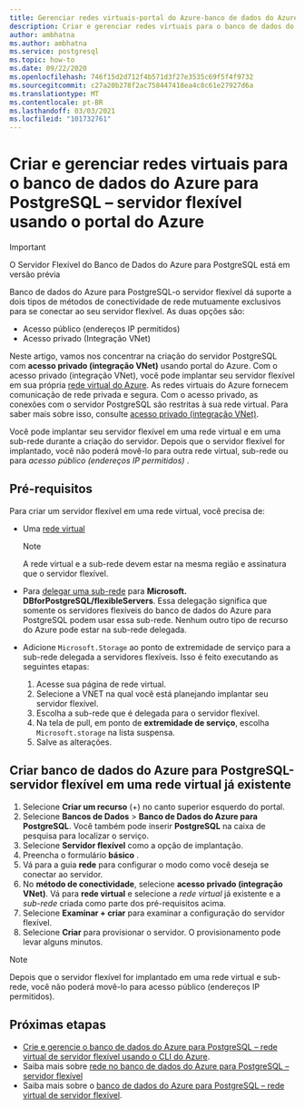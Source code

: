 ```yaml
---
title: Gerenciar redes virtuais-portal do Azure-banco de dados do Azure para PostgreSQL-servidor flexível
description: Criar e gerenciar redes virtuais para o banco de dados do Azure para PostgreSQL – servidor flexível usando o portal do Azure
author: ambhatna
ms.author: ambhatna
ms.service: postgresql
ms.topic: how-to
ms.date: 09/22/2020
ms.openlocfilehash: 746f15d2d712f4b571d3f27e3535c69f5f4f9732
ms.sourcegitcommit: c27a20b278f2ac758447418ea4c8c61e27927d6a
ms.translationtype: MT
ms.contentlocale: pt-BR
ms.lasthandoff: 03/03/2021
ms.locfileid: "101732761"
---
```

# <a name="create-and-manage-virtual-networks-for-azure-database-for-postgresql---flexible-server-using-the-azure-portal"></a>Criar e gerenciar redes virtuais para o banco de dados do Azure para PostgreSQL – servidor flexível usando o portal do Azure

> [!IMPORTANT]
> O Servidor Flexível do Banco de Dados do Azure para PostgreSQL está em versão prévia

Banco de dados do Azure para PostgreSQL-o servidor flexível dá suporte a dois tipos de métodos de conectividade de rede mutuamente exclusivos para se conectar ao seu servidor flexível. As duas opções são:

* Acesso público (endereços IP permitidos)
* Acesso privado (Integração VNet)

Neste artigo, vamos nos concentrar na criação do servidor PostgreSQL com **acesso privado (integração VNet)** usando portal do Azure. Com o acesso privado (integração VNet), você pode implantar seu servidor flexível em sua própria [rede virtual do Azure](../../virtual-network/virtual-networks-overview.md). As redes virtuais do Azure fornecem comunicação de rede privada e segura. Com o acesso privado, as conexões com o servidor PostgreSQL são restritas à sua rede virtual. Para saber mais sobre isso, consulte [acesso privado (integração VNet)](./concepts-networking.md#private-access-vnet-integration).

Você pode implantar seu servidor flexível em uma rede virtual e em uma sub-rede durante a criação do servidor. Depois que o servidor flexível for implantado, você não poderá movê-lo para outra rede virtual, sub-rede ou para *acesso público (endereços IP permitidos)* .

## <a name="prerequisites"></a>Pré-requisitos
Para criar um servidor flexível em uma rede virtual, você precisa de:
- Uma [rede virtual](../../virtual-network/quick-create-portal.md#create-a-virtual-network)
    > [!Note]
    > A rede virtual e a sub-rede devem estar na mesma região e assinatura que o servidor flexível.

-  Para [delegar uma sub-rede](../../virtual-network/manage-subnet-delegation.md#delegate-a-subnet-to-an-azure-service) para **Microsoft. DBforPostgreSQL/flexibleServers**. Essa delegação significa que somente os servidores flexíveis do banco de dados do Azure para PostgreSQL podem usar essa sub-rede. Nenhum outro tipo de recurso do Azure pode estar na sub-rede delegada.
-  Adicione `Microsoft.Storage` ao ponto de extremidade de serviço para a sub-rede delegada a servidores flexíveis. Isso é feito executando as seguintes etapas:
     1. Acesse sua página de rede virtual.
     2. Selecione a VNET na qual você está planejando implantar seu servidor flexível.
     3. Escolha a sub-rede que é delegada para o servidor flexível.
     4. Na tela de pull, em ponto de **extremidade de serviço**, escolha `Microsoft.storage` na lista suspensa.
     5. Salve as alterações.


## <a name="create-azure-database-for-postgresql---flexible-server-in-an-already-existing-virtual-network"></a>Criar banco de dados do Azure para PostgreSQL-servidor flexível em uma rede virtual já existente

1. Selecione **Criar um recurso** (+) no canto superior esquerdo do portal.
2. Selecione **Bancos de Dados** > **Banco de Dados do Azure para PostgreSQL**. Você também pode inserir **PostgreSQL** na caixa de pesquisa para localizar o serviço.
3. Selecione **Servidor flexível** como a opção de implantação.
4. Preencha o formulário **básico** .
5. Vá para a guia **rede** para configurar o modo como você deseja se conectar ao servidor.
6. No **método de conectividade**, selecione **acesso privado (integração VNet)**. Vá para **rede virtual** e selecione a *rede virtual* já existente e a *sub-rede* criada como parte dos pré-requisitos acima.
7. Selecione **Examinar + criar** para examinar a configuração do servidor flexível.
8. Selecione **Criar** para provisionar o servidor. O provisionamento pode levar alguns minutos.

>[!Note]
> Depois que o servidor flexível for implantado em uma rede virtual e sub-rede, você não poderá movê-lo para acesso público (endereços IP permitidos).
## <a name="next-steps"></a>Próximas etapas
- [Crie e gerencie o banco de dados do Azure para PostgreSQL – rede virtual de servidor flexível usando o CLI do Azure](./how-to-manage-virtual-network-cli.md).
- Saiba mais sobre [rede no banco de dados do Azure para PostgreSQL – servidor flexível](./concepts-networking.md)
- Saiba mais sobre o [banco de dados do Azure para PostgreSQL – rede virtual de servidor flexível](./concepts-networking.md#private-access-vnet-integration).